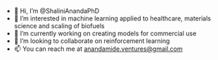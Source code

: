 - 👋 Hi, I’m @ShaliniAnandaPhD
- 👀 I’m interested in machine learning applied to healthcare, materials science and scaling of biofuels
- 🌱 I’m currently working on creating models for commercial use
- 💞️ I’m looking to collaborate on reinforcement learning
- 📫 You can reach me at anandamide.ventures@gmail.com

<!---
ShaliniAnandaPhD/ShaliniAnandaPhD is a ✨ special ✨ repository because its `README.md` (this file) appears on your GitHub profile.
You can click the Preview link to take a look at your changes.
--->
